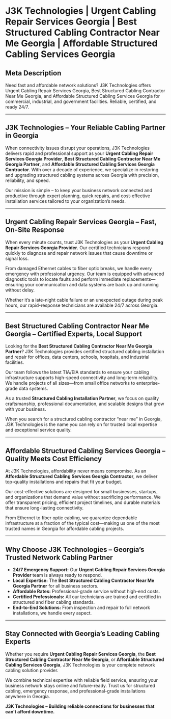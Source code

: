 # J3K Technologies | Urgent Cabling Repair Services Georgia | Best Structured Cabling Contractor Near Me Georgia | Affordable Structured Cabling Services Georgia

## Meta Description  
Need fast and affordable network solutions? J3K Technologies offers Urgent Cabling Repair Services Georgia, Best Structured Cabling Contractor Near Me Georgia, and Affordable Structured Cabling Services Georgia for commercial, industrial, and government facilities. Reliable, certified, and ready 24/7.

---

## J3K Technologies – Your Reliable Cabling Partner in Georgia  

When connectivity issues disrupt your operations, J3K Technologies delivers rapid and professional support as your **Urgent Cabling Repair Services Georgia Provider**, **Best Structured Cabling Contractor Near Me Georgia Partner**, and **Affordable Structured Cabling Services Georgia Contractor**. With over a decade of experience, we specialize in restoring and upgrading structured cabling systems across Georgia with precision, reliability, and speed.  

Our mission is simple – to keep your business network connected and productive through expert planning, quick repairs, and cost-effective installation services tailored to your organization’s needs.

---

## Urgent Cabling Repair Services Georgia – Fast, On-Site Response  

When every minute counts, trust J3K Technologies as your **Urgent Cabling Repair Services Georgia Provider**. Our certified technicians respond quickly to diagnose and repair network issues that cause downtime or signal loss.  

From damaged Ethernet cables to fiber optic breaks, we handle every emergency with professional urgency. Our team is equipped with advanced diagnostic tools to locate faults and perform immediate replacements—ensuring your communication and data systems are back up and running without delay.  

Whether it’s a late-night cable failure or an unexpected outage during peak hours, our rapid-response technicians are available 24/7 across Georgia.  

---

## Best Structured Cabling Contractor Near Me Georgia – Certified Experts, Local Support  

Looking for the **Best Structured Cabling Contractor Near Me Georgia Partner**? J3K Technologies provides certified structured cabling installation and repair for offices, data centers, schools, hospitals, and industrial facilities.  

Our team follows the latest TIA/EIA standards to ensure your cabling infrastructure supports high-speed connectivity and long-term reliability. We handle projects of all sizes—from small office networks to enterprise-grade data systems.  

As a trusted **Structured Cabling Installation Partner**, we focus on quality craftsmanship, professional documentation, and scalable designs that grow with your business.  

When you search for a structured cabling contractor “near me” in Georgia, J3K Technologies is the name you can rely on for trusted local expertise and exceptional service quality.  

---

## Affordable Structured Cabling Services Georgia – Quality Meets Cost Efficiency  

At J3K Technologies, affordability never means compromise. As an **Affordable Structured Cabling Services Georgia Contractor**, we deliver top-quality installations and repairs that fit your budget.  

Our cost-effective solutions are designed for small businesses, startups, and organizations that demand value without sacrificing performance. We offer transparent pricing, efficient project timelines, and durable materials that ensure long-lasting connectivity.  

From Ethernet to fiber optic cabling, we guarantee dependable infrastructure at a fraction of the typical cost—making us one of the most trusted names in Georgia for affordable cabling projects.  

---

## Why Choose J3K Technologies – Georgia’s Trusted Network Cabling Partner  

- **24/7 Emergency Support:** Our **Urgent Cabling Repair Services Georgia Provider** team is always ready to respond.  
- **Local Expertise:** The **Best Structured Cabling Contractor Near Me Georgia Partner** for all business sectors.  
- **Affordable Rates:** Professional-grade service without high-end costs.  
- **Certified Professionals:** All our technicians are trained and certified in structured and fiber cabling standards.  
- **End-to-End Solutions:** From inspection and repair to full network installations, we handle every aspect.  

---

## Stay Connected with Georgia’s Leading Cabling Experts  

Whether you require **Urgent Cabling Repair Services Georgia**, the **Best Structured Cabling Contractor Near Me Georgia**, or **Affordable Structured Cabling Services Georgia**, J3K Technologies is your complete network cabling solution provider.  

We combine technical expertise with reliable field service, ensuring your business network stays online and future-ready. Trust us for structured cabling, emergency response, and professional-grade installations anywhere in Georgia.  

**J3K Technologies – Building reliable connections for businesses that can’t afford downtime.**
